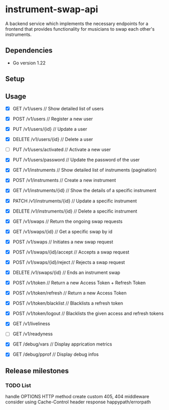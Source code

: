 # instrument-swap-api

A backend service which implements the necessary endpoints for a frontend
that provides functionality for musicians to swap each other's instruments.

## Dependencies

- Go version 1.22

## Setup

## Usage

- [X] GET    /v1/users // Show detailed list of users
- [X] POST   /v1/users // Register a new user
- [X] PUT    /v1/users/{id} // Update a user
- [X] DELETE /v1/users/{id} // Delete a user
- [ ] PUT    /v1/users/activated // Activate a new user
- [X] PUT    /v1/users/password // Update the password of the user

- [X] GET    /v1/instruments // Show detailed list of instruments (pagination)
- [X] POST   /v1/instruments // Create a new instrument
- [X] GET    /v1/instruments/{id} // Show the details of a specific instrument
- [X] PATCH  /v1/instruments/{id} // Update a specific instrument
- [X] DELETE /v1/instruments/{id} // Delete a specific instrument

- [X] GET    /v1/swaps // Return the ongoing swap requests
- [X] GET    /v1/swaps/{id} // Get a specific swap by id
- [X] POST   /v1/swaps // Initiates a new swap request
- [X] POST   /v1/swaps/{id}/accept // Accepts a swap request
- [X] POST   /v1/swaps/{id}/reject // Rejects a swap request
- [X] DELETE /v1/swaps/{id} // Ends an instrument swap

- [X] POST   /v1/token // Return a new Access Token + Refresh Token
- [X] POST   /v1/token/refresh // Return a new Access Token
- [X] POST   /v1/token/blacklist // Blacklists a refresh token
- [X] POST   /v1/token/logout // Blacklists the given access and refresh tokens

- [X] GET    /v1/liveliness
- [ ] GET    /v1/readyness

- [X] GET    /debug/vars // Display apprication metrics
- [X] GET    /debug/pprof // Display debug infos

## Release milestones

### TODO List
handle OPTIONS HTTP method
create custom 405, 404 middleware
consider using Cache-Control header response happypath/errorpath

